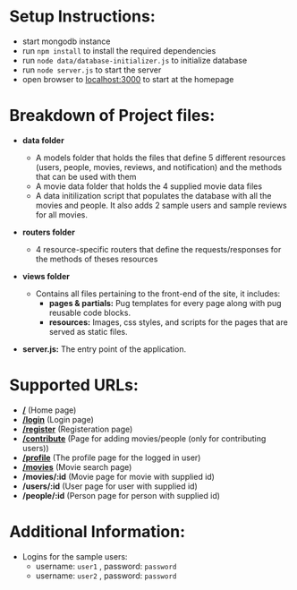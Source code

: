 # Setup Instructions:
- start mongodb instance
- run `npm install` to install the required dependencies 
- run `node data/database-initializer.js` to initialize database
- run `node server.js` to start the server
- open browser to [localhost:3000](http://localhost:3000/) to start at the homepage

# Breakdown of Project files:
- **data folder**
    - A models folder that holds the files that define 5 different resources (users, people, movies, reviews, and notification) and the methods that can be used with them
    - A movie data folder that holds the 4 supplied movie data files
    - A data initilization script that populates the database with all the movies and people. It also adds 2 sample users and sample reviews for all movies.

- **routers folder**
    - 4 resource-specific routers that define the requests/responses for the methods of theses resources

- **views folder**
    - Contains all files pertaining to the front-end of the site, it includes:
        - **pages & partials:** Pug templates for every page along with pug reusable code blocks.
        - **resources:** Images, css styles, and scripts for the pages that are served as static files.

- **server.js:** The entry point of the application.

# Supported URLs:
- **[/](http://localhost:3000/)** (Home page)
- **[/login](http://localhost:3000/login)** (Login page)
- **[/register](http://localhost:3000/register)** (Registeration page)
- **[/contribute](http://localhost:3000/contribute)** (Page for adding movies/people (only for contributing users))
- **[/profile](http://localhost:3000/profile)** (The profile page for the logged in user)
- **[/movies](http://localhost:3000/movies)** (Movie search page)
- **/movies/:id** (Movie page for movie with supplied id)
- **/users/:id** (User page for user with supplied id)
- **/people/:id** (Person page for person with supplied id)

# Additional Information:
- Logins for the sample users:
    - username: `user1` , password: `password`
    - username: `user2` , password: `password`